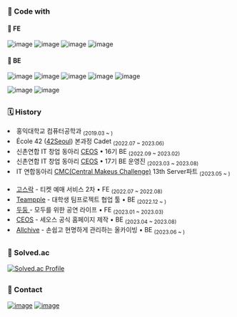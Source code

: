 
### 🚀 Code with

#### 📌 FE
  ![image](https://img.shields.io/badge/TypeScript-007ACC?style=flat-square&logo=typescript&logoColor=white)
  ![image](https://img.shields.io/badge/React-20232A?style=flat-square&logo=react&logoColor=61DAFB)
  ![image](https://img.shields.io/badge/React%20Query-FF4154?style=flat-square&logo=React%20Query&logoColor=white)
  ![image](https://img.shields.io/badge/Storybook-FF4785?style=flat-square&logo=Storybook&logoColor=white)
  <br>
  
#### 📌 BE
  ![image](https://img.shields.io/badge/Spring-6DB33F?style=flat-squaree&logo=spring&logoColor=white)
  ![image](https://img.shields.io/badge/Spring_Boot-F2F4F9?style=flat-square&logo=spring-boot)
  ![image](https://img.shields.io/badge/MySQL-005C84?style=flat-square&logo=mysql&logoColor=white)
  ![image](https://img.shields.io/badge/Redis-DC382D?style=flat-square&logo=Redis&logoColor=white)
  ![image](https://img.shields.io/badge/django-118414?style=flat-square&logo=django&logoColor=white)
  <br>
  
  ![image](https://img.shields.io/badge/Docker-2CA5E0?style=flat-square&logo=docker&logoColor=white)
  ![image](https://img.shields.io/badge/AWS-%23FF9900.svg?style=flat-square&logo=amazon-aws&logoColor=white)

<h2></h2>

### 🗓 History

  <li> 홍익대학교 컴퓨터공학과 <sub>(2019.03 ~ )</sub></li>
  <li> École 42 (<a href="https://42seoul.kr/seoul42/main/view">42Seoul</a>) 본과정 Cadet <sub>(2022.07 ~ 2023.06)</sub></li>
  <li> 신촌연합 IT 창업 동아리 <a href="https://github.com/CEOS16th-VOTE/django-vote-16th">CEOS</a> • 16기 BE <sub>(2022.09 ~ 2023.02)</sub></li>
  <li> 신촌연합 IT 창업 동아리 <a href="https://github.com/CEOS-Developers">CEOS</a> • 17기 BE 운영진 <sub>(2023.03 ~ 2023.08)</sub></li>
  <li> IT 연합동아리 <a href="https://github.com/Central-MakeUs">CMC(Central Makeus Challenge)</a> 13th Server파트 <sub>(2023.05 ~ )</sub></li>
  <br>

  <li> <a href="https://github.com/Gosrock/Ticket-Front-22th">고스락</a> -  티켓 예매 서비스 2차 • FE <sub> (2022.07 ~ 2022.08)</sub></li>
  <li> <a href="https://github.com/teampuls/Teamplus-Backend">Teampple</a> - 대학생 팀프로젝트 협업 툴 • BE <sub>(2022.12 ~ )</sub></li>
  <li> <a href="https://github.com/Gosrock/DuDoong-Front"> 두둥 </a> - 모두를 위한 공연 라이프 • FE <sub>(2023.01 ~ 2023.03)</sub></li>
  <li> <a href="https://github.com/CEOS-Developers/CEOS-BE">CEOS</a> - 세오스 공식 홈페이지 제작 • BE <sub>(2023.04 ~ 2023.08)</sub></li>
  <li> <a href="https://github.com/Central-MakeUs/AllChive_Server">Allchive</a> - 손쉽고 현명하게 관리하는 올카이빙 • BE <sub>(2023.06 ~ )</sub></li>

<h2></h2>

### 🏅 Solved.ac
  [![Solved.ac Profile](http://mazassumnida.wtf/api/v2/generate_badge?boj=wjdtkdgns329)](https://solved.ac/wjdtkdgns329)
  
<h2></h2>  
  
###  📩 Contact 
  <a href="https://github.com/wjdtkdgns">![image](https://img.shields.io/badge/GitHub-100000?style=flat-square&logo=github&logoColor=white)</a>
  <a href="https://wtg1026.tistory.com/">![image](https://img.shields.io/badge/Tistory-184D66?style=flat-square&logo=Telegraph&logoColor=white)</a>
